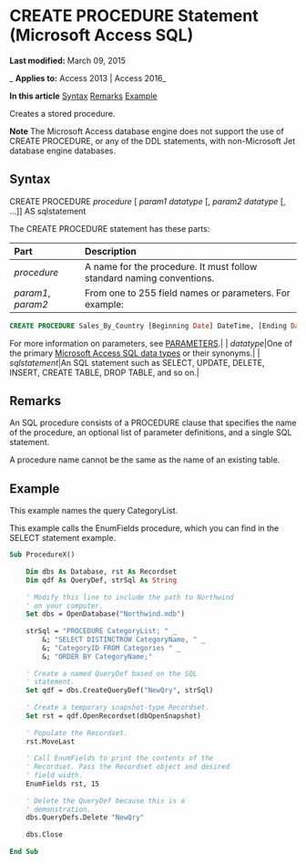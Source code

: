 
# CREATE PROCEDURE Statement (Microsoft Access SQL)

 **Last modified:** March 09, 2015

 _ **Applies to:** Access 2013 | Access 2016_

 **In this article**
[Syntax](#sectionSection0)
[Remarks](#sectionSection1)
[ Example](#sectionSection2)


Creates a stored procedure.

 **Note**  The Microsoft Access database engine does not support the use of CREATE PROCEDURE, or any of the DDL statements, with non-Microsoft Jet database engine databases.


## Syntax
<a name="sectionSection0"> </a>

CREATE PROCEDURE  _procedure_ [ _param1 datatype_ [, _param2 datatype_ [, …]] AS sqlstatement

The CREATE PROCEDURE statement has these parts:



|**Part**|**Description**|
|:-----|:-----|
| _procedure_|A name for the procedure. It must follow standard naming conventions.|
| _param1_, _param2_|From one to 255 field names or parameters. For example:

```sql
CREATE PROCEDURE Sales_By_Country [Beginning Date] DateTime, [Ending Date] DateTime;
```

For more information on parameters, see [PARAMETERS](0dcaad68-6a5f-93dc-e62a-b82b36e1e69c.md).|
| _datatype_|One of the primary [Microsoft Access SQL data types](4fc2dc8c-7825-8fbb-ff91-a0f39ef90115.md) or their synonyms.|
| _sqlstatement_|An SQL statement such as SELECT, UPDATE, DELETE, INSERT, CREATE TABLE, DROP TABLE, and so on.|

## Remarks
<a name="sectionSection1"> </a>

An SQL procedure consists of a PROCEDURE clause that specifies the name of the procedure, an optional list of parameter definitions, and a single SQL statement.

A procedure name cannot be the same as the name of an existing table.


## Example
<a name="sectionSection2"> </a>

This example names the query CategoryList.

This example calls the EnumFields procedure, which you can find in the SELECT statement example.




```vb
Sub ProcedureX() 
 
    Dim dbs As Database, rst As Recordset 
    Dim qdf As QueryDef, strSql As String 
     
    ' Modify this line to include the path to Northwind 
    ' on your computer. 
    Set dbs = OpenDatabase("Northwind.mdb") 
     
    strSql = "PROCEDURE CategoryList; " _ 
        &; "SELECT DISTINCTROW CategoryName, " _ 
        &; "CategoryID FROM Categories " _ 
        &; "ORDER BY CategoryName;" 
     
    ' Create a named QueryDef based on the SQL 
    ' statement. 
    Set qdf = dbs.CreateQueryDef("NewQry", strSql) 
 
    ' Create a temporary snapshot-type Recordset. 
    Set rst = qdf.OpenRecordset(dbOpenSnapshot) 
 
    ' Populate the Recordset. 
    rst.MoveLast 
             
    ' Call EnumFields to print the contents of the  
    ' Recordset. Pass the Recordset object and desired 
    ' field width. 
    EnumFields rst, 15 
     
    ' Delete the QueryDef because this is a 
    ' demonstration. 
    dbs.QueryDefs.Delete "NewQry" 
     
    dbs.Close 
 
End Sub
```

